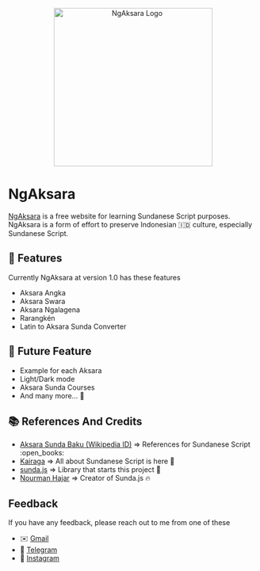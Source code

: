 <p align="center">
  <a href="https://ngaksara.vercel.app" target="blank"><img src="https://ngaksara.vercel.app/assets/ngaksara-logo-8c7f11ec.png" width="320" alt="NgAksara Logo" /></a>
</p>

# NgAksara

[NgAksara](https://ngaksara.vercel.app/) is a free website for learning Sundanese Script purposes. NgAksara is a form of effort to preserve Indonesian :indonesia: culture, especially Sundanese Script.

## :rocket: Features

Currently NgAksara at version 1.0 has these features

- Aksara Angka
- Aksara Swara
- Aksara Ngalagena
- Rarangkén
- Latin to Aksara Sunda Converter

## :thought_balloon: Future Feature

- Example for each Aksara
- Light/Dark mode
- Aksara Sunda Courses
- And many more... :eyes:

## :books: References And Credits

- [Aksara Sunda Baku (Wikipedia ID)](https://id.wikipedia.org/wiki/Aksara_Sunda_Baku) => References for Sundanese Script :open_books:
- [Kairaga](https://www.kairaga.com/) => All about Sundanese Script is here :eyes:
- [sunda.js](https://github.com/masnormen/sunda.js) => Library that starts this project :rocket:
- [Nourman Hajar](https://github.com/masnormen) => Creator of Sunda.js :fire:

## Feedback

If you have any feedback, please reach out to me from one of these

- :envelope: [Gmail](mailto:gaaf0809@gmail.com)
- :iphone: [Telegram](https://web.telegram.org/k/#@gidachmad)
- :speech_balloon: [Instagram](https://www.instagram.com/gid_aaf*)
